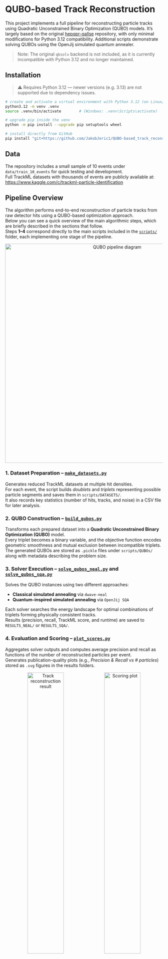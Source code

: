 # QUBO-based Track Reconstruction

This project implements a full pipeline for reconstructing particle tracks using Quadratic Unconstrained Binary Optimization (QUBO) models.
It’s largely based on the original [hepqpr-qallse](https://github.com/derlin/hepqpr-qallse) repository, with only minimal modifications for Python 3.12 compatibility.
Additional scripts demonstrate solving QUBOs using the OpenJij simulated quantum annealer.

> Note: The original `qbsolv` backend is not included, as it is currently incompatible with Python 3.12 and no longer maintained.

## Installation

> ⚠️ Requires Python 3.12 — newer versions (e.g. 3.13) are not supported due to dependency issues.

```bash
# create and activate a virtual environment with Python 3.12 (on Linux/macOS)
python3.12 -m venv .venv
source .venv/bin/activate        # (Windows: .venv\Scripts\activate)

# upgrade pip inside the venv
python -m pip install --upgrade pip setuptools wheel

# install directly from GitHub
pip install "git+https://github.com/JakobJeric1/QUBO-based_track_reconstruction@main"
```

## Data

The repository includes a small sample of 10 events under `data/train_10_events` for quick testing and development.  
Full TrackML datasets with thousands of events are publicly available at:  
https://www.kaggle.com/c/trackml-particle-identification

## Pipeline Overview

The algorithm performs end-to-end reconstruction of particle tracks from raw detector hits using a QUBO-based optimization approach.  
Below you can see a quick overview of the main algorithmic steps, which are briefly described in the sections that follow.  
Steps **1–4** correspond directly to the main scripts included in the [`scripts/`](scripts) folder, each implementing one stage of the pipeline.

<p align="center">
  <img src="https://github.com/user-attachments/assets/b206146d-8844-4071-9d16-e8d430e37eb7" width="700" alt="QUBO pipeline diagram">
</p>

### 1. Dataset Preparation – [`make_datasets.py`](scripts/make_datasets.py)
Generates reduced TrackML datasets at multiple hit densities.  
For each event, the script builds *doublets* and *triplets* representing possible particle segments and saves them in `scripts/DATASETS/`.  
It also records key statistics (number of hits, tracks, and noise) in a CSV file for later analysis.

### 2. QUBO Construction – [`build_qubos.py`](scripts/build_qubos.py)
Transforms each prepared dataset into a **Quadratic Unconstrained Binary Optimization (QUBO)** model.  
Every triplet becomes a binary variable, and the objective function encodes geometric smoothness and mutual exclusion between incompatible triplets.  
The generated QUBOs are stored as `.pickle` files under `scripts/QUBOs/` along with metadata describing the problem size.

### 3. Solver Execution – [`solve_qubos_neal.py`](scripts/solve_qubos_neal.py) and [`solve_qubos_sqa.py`](scripts/solve_qubos_sqa.py)
Solves the QUBO instances using two different approaches:
- **Classical simulated annealing** via `dwave-neal`  
- **Quantum-inspired simulated annealing** via `OpenJij SQA`

Each solver searches the energy landscape for optimal combinations of triplets forming physically consistent tracks.  
Results (precision, recall, TrackML score, and runtime) are saved to `RESULTS_NEAL/` or `RESULTS_SQA/`.

### 4. Evaluation and Scoring – [`plot_scores.py`](scripts/plot_scores.py)
Aggregates solver outputs and computes average precision and recall as functions of the number of reconstructed particles per event.  
Generates publication-quality plots (e.g., *Precision & Recall vs # particles*) stored as `.svg` figures in the results folders.


<p align="center">
  <img src="https://github.com/user-attachments/assets/f91f7b5a-aa84-43b8-8137-384cea7d42a9" width="48%" alt="Track reconstruction result">
  <img src="https://github.com/user-attachments/assets/362fdaec-2285-41bc-aa31-6ffb91f53043" width="48%" alt="Scoring plot">
</p>

